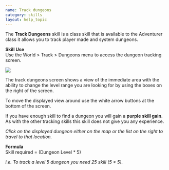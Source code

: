 ```yaml
---
name: Track dungeons
category: skills
layout: help_topic
---
```

The **Track Dungeons** skill is a class skill that is available to the Adventurer class it allows you to track player made and system dungeons.

**Skill Use**  
Use the World > Track > Dungeons menu to access the dungeon tracking screen.

[![](https://lohcdn.com/images/t_trackdungeons.jpg)](https://lohcdn.com/images/trackdungeons.jpg)

The track dungeons screen shows a view of the immediate area with the ability to change the level range you are looking for by using the boxes on the right of the screen.

To move the displayed view around use the white arrow buttons at the bottom of the screen.

If you have enough skill to find a dungeon you will gain a **purple skill gain**. As with the other tracking skills this skill does not give you any experience.

_Click on the displayed dungeon either on the map or the list on the right to travel to that location._

**Formula**  
Skill required = (Dungeon Level \* 5)

_i.e. To track a level 5 dungeon you need 25 skill (5 \* 5)._